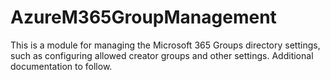 # AzureM365GroupManagement

This is a module for managing the Microsoft 365 Groups directory settings, such as configuring allowed creator groups and other settings. Additional documentation to follow.